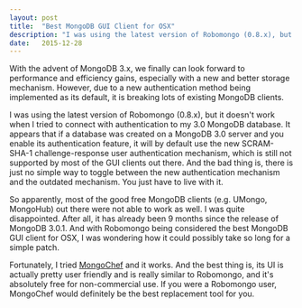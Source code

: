 ```yaml
---
layout: post
title:  "Best MongoDB GUI Client for OSX"
description: "I was using the latest version of Robomongo (0.8.x), but it doesn't work when I tried to connect with authentication to my 3.0 MongoDB database."
date:   2015-12-28
---
```


<p class="intro"><span class="dropcap">W</span>ith the advent of MongoDB 3.x, we finally can look forward to performance and efficiency gains, especially with a new and better storage mechanism. However, due to a new authentication method being implemented as its default, it is breaking lots of existing MongoDB clients.</p>

I was using the latest version of Robomongo (0.8.x), but it doesn't work when I tried to connect with authentication to my 3.0 MongoDB database. It appears that if a database was created on a MongoDB 3.0 server and you enable its authentication feature, it will by default use the new SCRAM-SHA-1 challenge-response user authentication mechanism, which is still not supported by most of the GUI clients out there. And the bad thing is, there is just no simple way to toggle between the new authentication mechanism and the outdated mechanism. You just have to live with it.

So apparently, most of the good free MongoDB clients (e.g. UMongo, MongoHub) out there were not able to work as well. I was quite disappointed. After all, it has already been 9 months since the release of MongoDB 3.0.1. And with Robomongo being considered the best MongoDB GUI client for OSX, I was wondering how it could possibly take so long for a simple patch.

Fortunately, I tried [MongoChef](http://3t.io/mongochef/) and it works. And the best thing is, its UI is actually pretty user friendly and is really similar to Robomongo, and it's absolutely free for non-commercial use. If you were a Robomongo user, MongoChef would definitely be the best replacement tool for you.